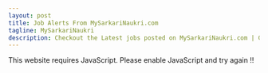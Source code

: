 ```yaml
---
layout: post
title: Job Alerts From MySarkariNaukri.com
tagline: MySarkariNaukri
description: Checkout the Latest jobs posted on MySarkariNaukri.com | GJOBS.IN | Updates from all your favourite job portals at a single place
---
```

<script>document.write(x1.concat(s1)+mysarkarinaukri+s2.concat(x2));</script><noscript>This website requires JavaScript. Please enable JavaScript and try again !!</noscript>